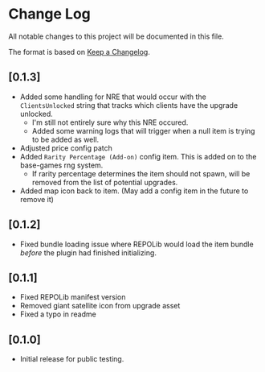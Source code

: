 # Change Log

All notable changes to this project will be documented in this file.
 
The format is based on [Keep a Changelog](http://keepachangelog.com/).

## [0.1.3]
 - Added some handling for NRE that would occur with the ``ClientsUnlocked`` string that tracks which clients have the upgrade unlocked.
	- I'm still not entirely sure why this NRE occured.
	- Added some warning logs that will trigger when a null item is trying to be added as well.
 - Adjusted price config patch
 - Added ``Rarity Percentage (Add-on)`` config item. This is added on to the base-games rng system.
	- If rarity percentage determines the item should not spawn, will be removed from the list of potential upgrades.
 - Added map icon back to item. (May add a config item in the future to remove it)

## [0.1.2]
 - Fixed bundle loading issue where REPOLib would load the item bundle *before* the plugin had finished initializing.

## [0.1.1]
 - Fixed REPOLib manifest version
 - Removed giant satellite icon from upgrade asset
 - Fixed a typo in readme

## [0.1.0]
 - Initial release for public testing.